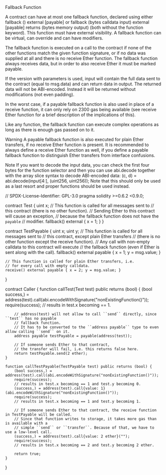 Fallback Function

A contract can have at most one fallback function, declared using either fallback () external [payable] or fallback (bytes calldata input) external [payable] returns (bytes memory output) (both without the function keyword). This function must have external visibility. A fallback function can be virtual, can override and can have modifiers.

The fallback function is executed on a call to the contract if none of the other functions match the given function signature, or if no data was supplied at all and there is no receive Ether function. The fallback function always receives data, but in order to also receive Ether it must be marked payable.

If the version with parameters is used, input will contain the full data sent to the contract (equal to msg.data) and can return data in output. The returned data will not be ABI-encoded. Instead it will be returned without modifications (not even padding).

In the worst case, if a payable fallback function is also used in place of a receive function, it can only rely on 2300 gas being available (see receive Ether function for a brief description of the implications of this).

Like any function, the fallback function can execute complex operations as long as there is enough gas passed on to it.

Warning 
A payable fallback function is also executed for plain Ether transfers, if no receive Ether function is present. It is recommended to always define a receive Ether function as well, if you define a payable fallback function to distinguish Ether transfers from interface confusions.

Note
If you want to decode the input data, you can check the first four bytes for the function selector and then you can use abi.decode together with the array slice syntax to decode ABI-encoded data: (c, d) = abi.decode(input[4:], (uint256, uint256)); Note that this should only be used as a last resort and proper functions should be used instead.

// SPDX-License-Identifier: GPL-3.0
pragma solidity >=0.6.2 <0.9.0;

contract Test {
    uint x;
    // This function is called for all messages sent to
    // this contract (there is no other function).
    // Sending Ether to this contract will cause an exception,
    // because the fallback function does not have the `payable`
    // modifier.
    fallback() external { x = 1; }
}

contract TestPayable {
    uint x;
    uint y;
    // This function is called for all messages sent to
    // this contract, except plain Ether transfers
    // (there is no other function except the receive function).
    // Any call with non-empty calldata to this contract will execute
    // the fallback function (even if Ether is sent along with the call).
    fallback() external payable { x = 1; y = msg.value; }

    // This function is called for plain Ether transfers, i.e.
    // for every call with empty calldata.
    receive() external payable { x = 2; y = msg.value; }
}

contract Caller {
    function callTest(Test test) public returns (bool) {
        (bool success,) = address(test).call(abi.encodeWithSignature("nonExistingFunction()"));
        require(success);
        // results in test.x becoming == 1.

        // address(test) will not allow to call ``send`` directly, since ``test`` has no payable
        // fallback function.
        // It has to be converted to the ``address payable`` type to even allow calling ``send`` on it.
        address payable testPayable = payable(address(test));

        // If someone sends Ether to that contract,
        // the transfer will fail, i.e. this returns false here.
        return testPayable.send(2 ether);
    }

    function callTestPayable(TestPayable test) public returns (bool) {
        (bool success,) = address(test).call(abi.encodeWithSignature("nonExistingFunction()"));
        require(success);
        // results in test.x becoming == 1 and test.y becoming 0.
        (success,) = address(test).call{value: 1}(abi.encodeWithSignature("nonExistingFunction()"));
        require(success);
        // results in test.x becoming == 1 and test.y becoming 1.

        // If someone sends Ether to that contract, the receive function in TestPayable will be called.
        // Since that function writes to storage, it takes more gas than is available with a
        // simple ``send`` or ``transfer``. Because of that, we have to use a low-level call.
        (success,) = address(test).call{value: 2 ether}("");
        require(success);
        // results in test.x becoming == 2 and test.y becoming 2 ether.

        return true;
    }
}
